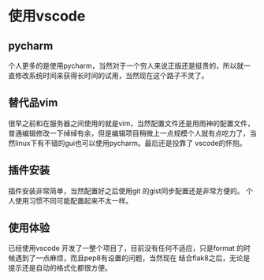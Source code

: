 # 使用vscode

## pycharm
个人更多的是使用pycharm，当然对于一个穷人来说正版还是挺贵的，所以就一直修改系统时间来获得长时间的试用，当然现在这个路子不灵了。

## 替代品vim
很早之前和在服务器之间使用的就是vim，当然配置文件还是用雨神的配置文件，普通编辑修改一下绰绰有余，但是编辑项目稍微上一点规模个人就有点吃力了，当然linux下有不错的gui也可以使用pycharm。最后还是投靠了 vscode的怀抱。

## 插件安装
插件安装非常简单，当然配置好之后使用git 的gist同步配置还是非常方便的。
个人使用习惯不同可能配置起来不太一样。

## 使用体验
已经使用vscode 开发了一整个项目了，目前没有任何不适应，只是format 的时候遇到了一点麻烦，而且pep8有设置的问题，当然现在 结合flak8之后，无论是提示还是自动的格式化都很方便。
